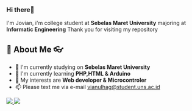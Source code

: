 ###  Hi there👋

I'm Jovian, i'm college student at  **Sebelas Maret University** majoring at **Informatic Engineering** Thank you for visiting my repository
## 📝 About Me 👓
- 🏫 I'm currently studying on **Sebelas Maret University**
- 🌱 I'm currently learning **PHP,HTML & Arduino**
- 🌟 My interests are **Web developer & Microcontroler**
- 📫 Please text me via e-mail vianulhag@student.uns.ac.id
<a href="https://wa.me/6281229990721?text=Assalamualaikum">
    <img src="https://img.shields.io/badge/WHATSAPP-%2325D366.svg?&style=for-the-badge&logo=whatsapp&logoColor=white" />    
  </a>

<a href="https://www.instagram.com/jo.naathaan/">
    <img src="https://img.shields.io/badge/Instagram-E4405F?style=for-the-badge&logo=instagram&logoColor=white" />    
  </a>



<!---
respectorest1/respectorest1 is a ✨ special ✨ repository because its `README.md` (this file) appears on your GitHub profile.
You can click the Preview link to take a look at your changes.
--->
